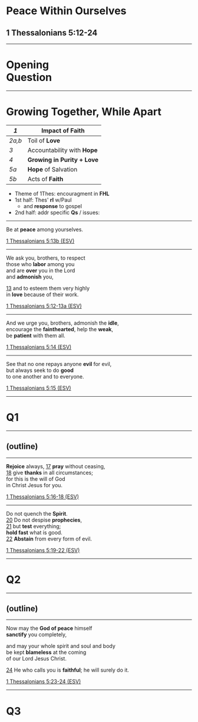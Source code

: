 <!-- .slide: <%= bg("unsplash-Jztmx9yqjBw-stars.jpg") %> id="title" -->
# Peace Within Ourselves
## 1 Thessalonians 5:12-24

---
<!-- .slide: data-background="white" -->
# Opening <br> **Question**
<!-- .element: class="r-fit-text" -->

---
<!-- .slide: <%= bg("unsplash-tcPUbu8H2c0-flowers.jpg") %> class="outline" -->
# Growing Together, While Apart
<!-- .element: class="r-fit-text" -->

| *1* | Impact of **Faith** | 
|---|---|
| *2a,b* | Toil of **Love** |
| *3* | Accountability with **Hope** |
| *4* | **Growing in Purity + Love** |
| *5a* | **Hope** of Salvation |
| *5b* | Acts of **Faith** |

>>>
+ Theme of 1Thes: encouragment in **FHL**
+ 1st half: Thes' **rl** w/Paul 
  + and **response** to gospel
+ 2nd half: addr specific **Qs** / issues:

---
Be at **peace** among yourselves. 

[1 Thessalonians 5:13b (ESV)](# "ref")

---
We ask you, brothers, to respect </br>
those who **labor** among you </br>
and are **over** you in the Lord </br>
and **admonish** you, 

[13](# "ref")
and to esteem them very highly </br>
in **love** because of their work. 

[1 Thessalonians 5:12-13a (ESV)](# "ref")

---
And we urge you, brothers, admonish the **idle**, </br>
encourage the **fainthearted**, help the **weak**, </br>
be **patient** with them all. 

[1 Thessalonians 5:14 (ESV)](# "ref")

---
See that no one repays anyone **evil** for evil, </br>
but always seek to do **good** </br>
to one another and to everyone. 

[1 Thessalonians 5:15 (ESV)](# "ref")

---
<!-- .slide: data-background="white" -->
# Q1
<!-- .element: class="r-fit-text" -->

---
## (outline)

---
**Rejoice** always, 
[17](# "ref")
**pray** without ceasing, </br>
[18](# "ref")
give **thanks** in all circumstances; </br>
for this is the will of God </br>
in Christ Jesus for you. 

[1 Thessalonians 5:16-18 (ESV)](# "ref")

---
Do not quench the **Spirit**. </br>
[20](# "ref")
Do not despise **prophecies**, </br>
[21](# "ref")
but **test** everything; </br>
**hold fast** what is good. </br>
[22](# "ref")
**Abstain** from every form of evil.

[1 Thessalonians 5:19-22 (ESV)](# "ref")

---
<!-- .slide: data-background="white" -->
# Q2
<!-- .element: class="r-fit-text" -->

---
## (outline)

---
Now may the **God of peace** himself </br>
**sanctify** you completely,

and may your whole spirit and soul and body </br>
be kept **blameless** at the coming </br>
of our Lord Jesus Christ. 

[24](# "ref")
He who calls you is **faithful**; he will surely do it.

[1 Thessalonians 5:23-24 (ESV)](# "ref")

---
<!-- .slide: data-background="white" -->
# Q3
<!-- .element: class="r-fit-text" -->

